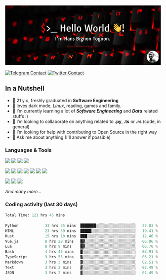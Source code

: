 ![Cover](assets/gh-readme-cover.png)

[![Telegram Contact](https://img.shields.io/badge/Telegram-%230088CC.svg?style=for-the-badge&logo=telegram&logoColor=white)](https://t.me/hanstobi) [![Twitter Contact](https://img.shields.io/badge/Twitter-%2308A0E9.svg?style=for-the-badge&logo=twitter&logoColor=white)](https://twitter.com/tognon_hans)

## In a Nutshell
- 👤 21 y.o, freshly graduated in **Software Engineering**
- 🖤 loves dark mode, *Linux*, reading, games and family.
- 🌱 I’m currently learning a lot of ***Software Engineering*** and ***Data*** related stuffs :)
- 👯 I’m looking to collaborate on anything related to **.py**, **.ts** or **.rs** (code, in general)
- 🤔 I’m looking for help with contributing to Open Source in the right way
- 💬 Ask me about anything (I'll answer if possible)

### Languages & Tools
![](https://img.shields.io/badge/Linux-%23eab30f.svg?style=for-the-badge&logo=linux&logoColor=black) ![](https://img.shields.io/badge/Git-%23e54a2f.svg?style=for-the-badge&logo=git&logoColor=white) ![](https://img.shields.io/badge/Github-%231a1d21.svg?style=for-the-badge&logo=github&logoColor=white) ![](https://img.shields.io/badge/Docker-%230394f0.svg?style=for-the-badge&logo=docker&logoColor=white)

![](https://img.shields.io/badge/C-%231a1d21.svg?style=for-the-badge&logo=C&logoColor=white) ![](https://img.shields.io/badge/TypeScript-%230074c2.svg?style=for-the-badge&logo=typescript&logoColor=white) ![](https://img.shields.io/badge/Python-%23f0c540.svg?style=for-the-badge&logo=python) ![](https://img.shields.io/badge/Rust-%23ea4800.svg?style=for-the-badge&logo=rust) ![](https://img.shields.io/badge/Php-%237175aa.svg?style=for-the-badge&logo=php&logoColor=white) ![](https://img.shields.io/badge/HTML-%23d84924.svg?style=for-the-badge&logo=html5&logoColor=white) ![](https://img.shields.io/badge/Scss-%23c45f92.svg?style=for-the-badge&logo=sass&logoColor=white)

![](https://img.shields.io/badge/Vue-%23314559.svg?style=for-the-badge&logo=vue.js) ![](https://img.shields.io/badge/Laravel-%23e54a2f.svg?style=for-the-badge&logo=laravel&logoColor=white) ![](https://img.shields.io/badge/Adonis-%235a45ff.svg?style=for-the-badge&logo=adonisjs)

*And many more...*

### Coding activity (last 30 days)
<!--START_SECTION:waka-->

```python
Total Time: 121 hrs 45 mins

Python            33 hrs 55 mins  ███████░░░░░░░░░░░░░░░░░░   27.83 %
HTML              23 hrs 39 mins  █████░░░░░░░░░░░░░░░░░░░░   19.41 %
Rust              15 hrs 10 mins  ███░░░░░░░░░░░░░░░░░░░░░░   12.46 %
Vue.js            8 hrs 28 mins   █▓░░░░░░░░░░░░░░░░░░░░░░░   06.96 %
Lua               8 hrs 9 mins    █▓░░░░░░░░░░░░░░░░░░░░░░░   06.70 %
Bash              4 hrs 45 mins   █░░░░░░░░░░░░░░░░░░░░░░░░   03.91 %
TypeScript        3 hrs 55 mins   ▓░░░░░░░░░░░░░░░░░░░░░░░░   03.21 %
Markdown          3 hrs 3 mins    ▓░░░░░░░░░░░░░░░░░░░░░░░░   02.51 %
Text              3 hrs 2 mins    ▓░░░░░░░░░░░░░░░░░░░░░░░░   02.49 %
JSON              3 hrs 2 mins    ▓░░░░░░░░░░░░░░░░░░░░░░░░   02.49 %
```

<!--END_SECTION:waka-->

